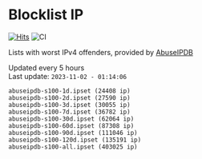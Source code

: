 # Blocklist IP

[![Hits](https://hits.seeyoufarm.com/api/count/incr/badge.svg?url=https%3A%2F%2Fgithub.com%2Fborestad%2Fblocklist-ip%2F&count_bg=%2379C83D&title_bg=%23555555&icon=&icon_color=%23E7E7E7&title=hits&edge_flat=false)](https://hits.seeyoufarm.com)  ![CI](https://img.shields.io/github/workflow/status/borestad/blocklist-ip/CI?style=flat-square)

Lists with worst IPv4 offenders, provided by [AbuseIPDB](https://www.abuseipdb.com/)

<!-- FOOTER-PLACEHOLDER -->
Updated every 5 hours<br>
Last update: `2023-11-02 - 01:14:06`
```
abuseipdb-s100-1d.ipset (24408 ip)
abuseipdb-s100-2d.ipset (27590 ip)
abuseipdb-s100-3d.ipset (30055 ip)
abuseipdb-s100-7d.ipset (36782 ip)
abuseipdb-s100-30d.ipset (62064 ip)
abuseipdb-s100-60d.ipset (87308 ip)
abuseipdb-s100-90d.ipset (111046 ip)
abuseipdb-s100-120d.ipset (135191 ip)
abuseipdb-s100-all.ipset (403025 ip)
```
